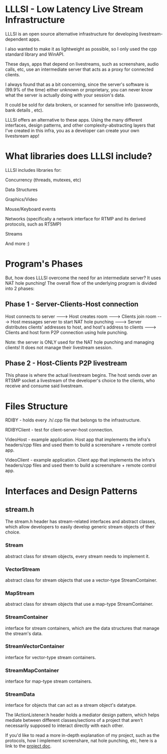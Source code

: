 # LLLSI - Low Latency Live Stream Infrastructure
LLLSI is an open source alternative infrastructure for developing livestream-dependent apps. 

I also wanted to make it as lightweight as possible, so I only used the cpp standard library and WinAPI.

These days, apps that depend on livestreams, such as screenshare, audio calls, etc, use an intermediate server that acts as a proxy for connected clients.

I always found that as a bit concerning, since the server's software is (99.9% of the time) either unknown or proprietary, you can never know what the server is actually doing with your session's data.

It could be sold for data brokers, or scanned for sensitive info (passwords, bank details , etc).

LLLSI offers an alternative to these apps. Using the many different interfaces, design patterns, and other complexity-abstracting layers that I've created in this infra, you as a developer can create your own livestsream app!
# What libraries does LLLSI include?
LLLSI includes libraries for:

Concurrency (threads, mutexes, etc)

Data Structures 

Graphics/Video

Mouse/Keyboard events

Networks (specifically a network interface for RTMP and its derived protocols, such as RTSMP)

Streams

And more :)

# Program's Phases
But, how does LLLSI overcome the need for an intermediate server? It uses NAT hole punching! The overall flow of the underlying program is divided into 2 phases:

## Phase 1 - Server-Clients-Host connection
Host connects to server ---> Host creates room ---> Clients join room ---> Host messages server to start NAT hole punching ---> Server distributes clients' addresses to host, and host's address to clients ---> Clients and host form P2P connection using hole punching.

Note: the server is ONLY used for the NAT hole punching and managing clients! It does not manage their livestream session.
## Phase 2 - Host-Clients P2P livestream
This phase is where the actual livestream begins. The host sends over an RTSMP socket a livestream of the developer's choice to the clients, who receive and consume said livestream.

# Files Structure
RDIBY - holds every .h/.cpp file that belongs to the infrastructure.

RDIBYClient - test for client-server-host connection.

VideoHost - example application. Host app that implements the infra's headers/cpp files and used them to build a screenshare + remote control app.

VideoClient -  example application. Client app that implements the infra's headers/cpp files and used them to build a screenshare + remote control app.


# Interfaces and Design Patterns

## stream.h
The stream.h header has stream-related interfaces and abstract classes, which allow developers to easily develop generic stream objects of their choice.

### Stream 
abstract class for stream objects, every stream needs to implement it.

### VectorStream 
abstract class for stream objects that use a vector-type StreamContainer.

### MapStream 
abstract class for stream objects that use a map-type StreamContainer.

### StreamContainer 
interface for stream containers, which are the data structures that manage the stream's data.

### StreamVectorContainer 
interface for vector-type stream containers.

### StreamMapContainer 
interface for map-type stream containers.

### StreamData 
interface for objects that can act as a stream object's datatype.

The IActionListener.h header holds a mediator design pattern, which helps mediate between different classes/sections of a project that aren't necessarily supposed to interact directly with each other.

If you'd like to read a more in-depth explanation of my project, such as the protocols, how I implement screenshare, nat hole punching, etc,  here is a link to the [project doc](https://docs.google.com/document/d/1qst4x2pdtFSPdvGqOZ__rwQHS6JzSB9mjDP2nICv8rk/edit?usp=sharing).
